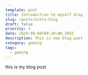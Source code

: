 ```yaml
---
template: post
title: Introduction to myself blog
slug: /posts/intro-blog
draft: false
priority: 3
date: 2020-08-04T04:20:00.393Z
description: This is new blog post
category: gaming
tags:
  - gaming
---
```

this is my blog post